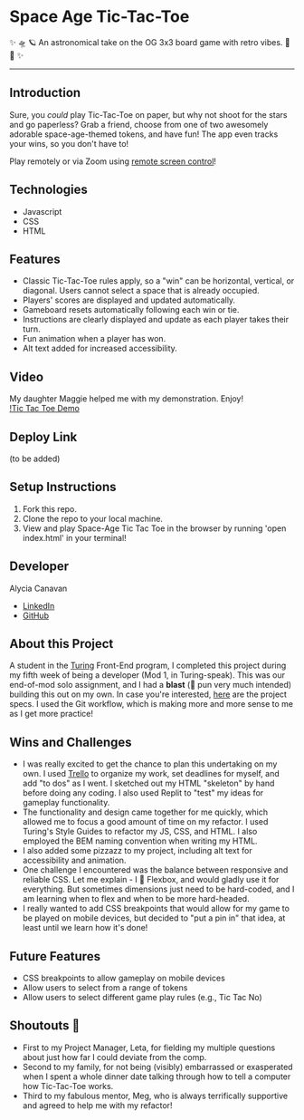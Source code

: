 # Space Age Tic-Tac-Toe
✨ 🛸 🪐  An astronomical take on the OG 3x3 board game with retro vibes. 🌙 🚀 ✨ 

*********

## Introduction
Sure, you *could* play Tic-Tac-Toe on paper, but why not shoot for the stars and go paperless? Grab a friend, choose from one of two
awesomely adorable space-age-themed tokens, and have fun! The app even tracks your wins, so you don't have to!

Play remotely or via Zoom using [remote screen control](https://support.zoom.us/hc/en-us/articles/201362673-Requesting-or-giving-remote-control)!

## Technologies
* Javascript     
* CSS     
* HTML

## Features
* Classic Tic-Tac-Toe rules apply, so a "win" can be horizontal, vertical, or diagonal. Users cannot select a space that is already occupied.    
* Players' scores are displayed and updated automatically.   
* Gameboard resets automatically following each win or tie.
* Instructions are clearly displayed and update as each player takes their turn.      
* Fun animation when a player has won.    
* Alt text added for increased accessibility.

## Video
My daughter Maggie helped me with my demonstration. Enjoy!      
[!Tic Tac Toe Demo](https://user-images.githubusercontent.com/105533317/183779624-bce7d108-5efa-452a-813a-740a35870cde.mp4)          

## Deploy Link
(to be added)

## Setup Instructions
1. Fork this repo.
2. Clone the repo to your local machine.
3. View and play Space-Age Tic Tac Toe in the browser by running 'open index.html' in your terminal!

## Developer
Alycia Canavan 
* [LinkedIn](www.linkedin.com/in/alycia-canavan)    
* [GitHub](https://github.com/alyciacan)    

## About this Project
  A student in the [Turing](https://turing.edu/) Front-End program, I completed this project during my fifth week of being a developer (Mod 1, in Turing-speak). This was our end-of-mod solo assignment, and I had a **blast** (🚀 pun very much intended) building this out on my own. In case you're interested, [here](https://frontend.turing.edu/projects/module-1/tic-tac-toe-solo-v2.html) are the project specs. I used the Git workflow, which is making more and more sense to me as I get more practice!

## Wins and Challenges
* I was really excited to get the chance to plan this undertaking on my own. I used [Trello](https://trello.com/alyciacanavan/boards) to organize my work, set deadlines for myself, and add "to dos" as I went. I sketched out my HTML "skeleton" by hand before doing any coding. I also used Replit to "test" my ideas for gameplay functionality.    
* The functionality and design came together for me quickly, which allowed me to focus a good amount of time on my refactor. I used Turing's Style Guides to refactor my JS, CSS, and HTML. I also employed the BEM naming convention when writing my HTML.     
* I also added some pizzazz to my project, including alt text for accessibility and animation.    
* One challenge I encountered was the balance between responsive and reliable CSS. Let me explain - I 💜 Flexbox, and would gladly use it for everything. But sometimes dimensions just need to be hard-coded, and I am learning when to flex and when to be more hard-headed.
* I really wanted to add CSS breakpoints that would allow for my game to be played on mobile devices, but decided to "put a pin in" that idea, at least until we learn how it's done!

## Future Features
* CSS breakpoints to allow gameplay on mobile devices
* Allow users to select from a range of tokens
* Allow users to select different game play rules (e.g., Tic Tac No)

## Shoutouts 📣 
* First to my Project Manager, Leta, for fielding my multiple questions about just how far I could deviate from the comp.
* Second to my family, for not being (visibly) embarrassed or exasperated when I spent a whole dinner date talking through how to tell a computer how Tic-Tac-Toe works.    
* Third to my fabulous mentor, Meg, who is always terrifically supportive and agreed to help me with my refactor!   
